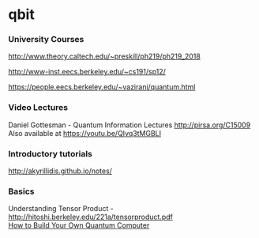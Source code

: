 # qbit

### University Courses
http://www.theory.caltech.edu/~preskill/ph219/ph219_2018

http://www-inst.eecs.berkeley.edu/~cs191/sp12/

https://people.eecs.berkeley.edu/~vazirani/quantum.html

### Video Lectures
Daniel Gottesman - Quantum Information Lectures
http://pirsa.org/C15009  Also available at https://youtu.be/QIvq3tMGBLI

### Introductory tutorials
http://akyrillidis.github.io/notes/

### Basics
Understanding Tensor Product - http://hitoshi.berkeley.edu/221a/tensorproduct.pdf  \
[How to Build Your Own Quantum Computer](https://ocw.mit.edu/courses/mathematics/18-435j-quantum-computation-fall-2003/lecture-notes/qc_lec19.pdf)

